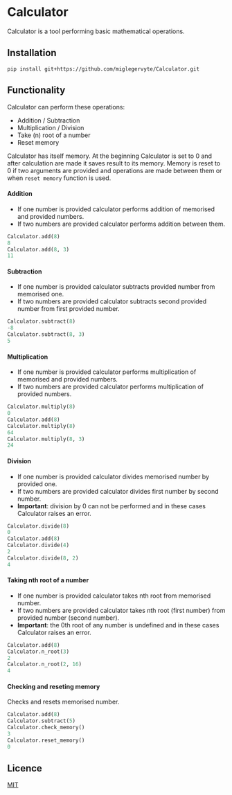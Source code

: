# Calculator

Calculator is a tool performing basic mathematical operations.

## Installation 

`pip install git+https://github.com/miglegervyte/Calculator.git`

## Functionality 

Calculator can perform these operations:
* Addition / Subtraction
* Multiplication / Division
* Take (n) root of a number
* Reset memory

Calculator has itself memory. At the beginning Calculator is set to 0 and after calculation are made it saves result to its memory. Memory is reset to 0 if two arguments are provided and operations are made between them or when `reset memory` function is used.

#### Addition

* If one number is provided calculator performs addition of memorised and provided numbers.
* If two numbers are provided calculator performs addition between them. 

```python
Calculator.add(8)
8
Calculator.add(8, 3)
11
```

#### Subtraction

* If one number is provided calculator subtracts provided number from memorised one.
* If two numbers are provided calculator subtracts second provided number from first provided number.

```python
Calculator.subtract(8)
-8
Calculator.subtract(8, 3)
5
```

#### Multiplication

* If one number is provided calculator performs multiplication of memorised and provided numbers.
* If two numbers are provided calculator performs multiplication of provided numbers.

```python
Calculator.multiply(8)
0
Calculator.add(8)
Calculator.multiply(8)
64
Calculator.multiply(8, 3)
24
```

#### Division

* If one number is provided calculator divides memorised number by provided one.
* If two numbers are provided calculator divides first number by second number.
* **Important**: division by 0 can not be performed and in these cases Calculator raises an error.

```python
Calculator.divide(8)
0
Calculator.add(8)
Calculator.divide(4)
2
Calculator.divide(8, 2)
4
```

#### Taking nth root of a number

* If one number is provided calculator takes nth root from memorised number.
* If two numbers are provided calculator takes nth root (first number) from provided number (second number).
* **Important**: the 0th root of any number is undefined and in these cases Calculator raises an error.

```python
Calculator.add(8)
Calculator.n_root(3)
2
Calculator.n_root(2, 16)
4
```

#### Checking and reseting memory 

Checks and resets memorised number.

```python
Calculator.add(8)
Calculator.subtract(5)
Calculator.check_memory()
3
Calculator.reset_memory()
0
```


## Licence 

[MIT](https://github.com/miglegervyte/Calculator/blob/main/LICENSE)
